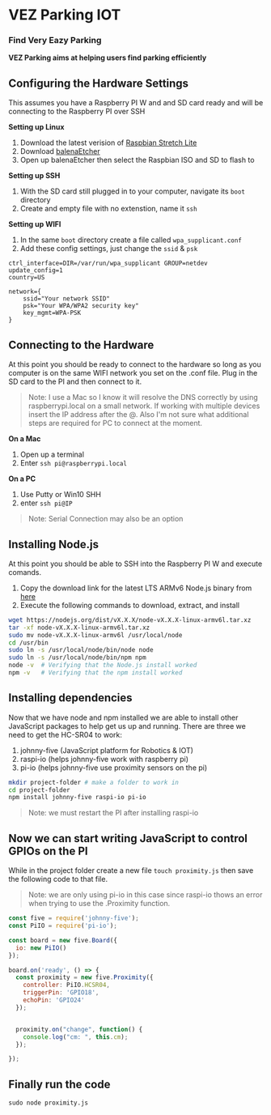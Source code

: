 # VEZ Parking IOT
### Find Very Eazy Parking
**VEZ Parking aims at helping users find parking efficiently**


## Configuring the Hardware Settings

This assumes you have a Raspberry PI W and and SD card ready and will be connecting to the Raspberry PI over SSH

**Setting up Linux**

1. Download the latest verision of [Raspbian Stretch Lite](https://downloads.raspberrypi.org/raspbian_lite_latest)
2. Download [balenaEtcher](https://www.balena.io/etcher/)
3. Open up balenaEtcher then select the Raspbian ISO and SD to flash to

**Setting up SSH**
1. With the SD card still plugged in to your computer, navigate its `boot` directory
2. Create and empty file with no extenstion, name it `ssh`

**Setting up WIFI**
1. In the same `boot` directory create a file called `wpa_supplicant.conf`
2. Add these config settings, just change the `ssid` & `psk`
```
ctrl_interface=DIR=/var/run/wpa_supplicant GROUP=netdev
update_config=1
country=US

network={
	ssid="Your network SSID"
	psk="Your WPA/WPA2 security key"
	key_mgmt=WPA-PSK
}
```

## Connecting to the Hardware

At this point you should be ready to connect to the hardware so long as you computer is on the same WIFI network you set on the .conf file. Plug in the SD card to the PI and then connect to it.
> Note: I use a Mac so I know it will resolve the DNS correctly by using raspberrypi.local on a small network. If working with multiple devices insert the IP address after the @. Also I'm not sure what additional steps are required for PC to connect at the moment.

**On a Mac**
1. Open up a terminal
2. Enter `ssh pi@raspberrypi.local`


**On a PC**
1. Use Putty or Win10 SHH
2. enter `ssh pi@IP`

> Note: Serial Connection may also be an option

## Installing Node.js

At this point you should be able to SSH into the Raspberry PI W and execute comands.
1. Copy the download link for the latest LTS ARMv6 Node.js binary from [here](https://nodejs.org/en/download/)
2. Execute the following commands to download, extract, and install 
```bash
wget https://nodejs.org/dist/vX.X.X/node-vX.X.X-linux-armv6l.tar.xz
tar -xf node-vX.X.X-linux-armv6l.tar.xz
sudo mv node-vX.X.X-linux-armv6l /usr/local/node
cd /usr/bin
sudo ln -s /usr/local/node/bin/node node
sudo ln -s /usr/local/node/bin/npm npm
node -v  # Verifying that the Node.js install worked
npm -v   # Verifying that the npm install worked
```

## Installing dependencies
Now that we have node and npm installed we are able to install other JavaScript packages to help get us up and running. There are three we need to get the HC-SR04 to work:
1. johnny-five (JavaScript platform for Robotics & IOT)
2. raspi-io (helps johnny-five work with raspberry pi)
3. pi-io  (helps johnny-five use proximity sensors on the pi)

```bash
mkdir project-folder # make a folder to work in
cd project-folder
npm install johnny-five raspi-io pi-io
```

> Note: we must restart the PI after installing raspi-io 

## Now we can start writing JavaScript to control GPIOs on the PI
While in the project folder create a new file `touch proximity.js` then save the following code to that file.

> Note: we are only using pi-io in this case since raspi-io thows an error when trying to use the .Proximity function.

```javascript
const five = require('johnny-five');
const PiIO = require('pi-io');

const board = new five.Board({
  io: new PiIO()
});

board.on('ready', () => {
  const proximity = new five.Proximity({
    controller: PiIO.HCSR04,
    triggerPin: 'GPIO18',
    echoPin: 'GPIO24'
  });


  proximity.on("change", function() {
    console.log("cm: ", this.cm);
  });

});
```

## Finally run the code

`sudo node proximity.js`






